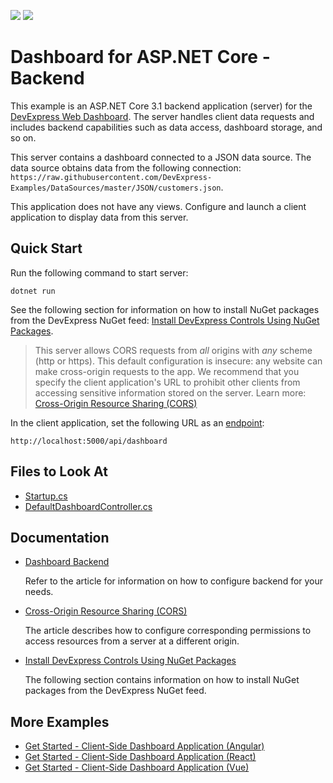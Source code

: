 <!-- default badges list -->
[![](https://img.shields.io/badge/Open_in_DevExpress_Support_Center-FF7200?style=flat-square&logo=DevExpress&logoColor=white)](https://supportcenter.devexpress.com/ticket/details/T942028)
[![](https://img.shields.io/badge/📖_How_to_use_DevExpress_Examples-e9f6fc?style=flat-square)](https://docs.devexpress.com/GeneralInformation/403183)
<!-- default badges end -->

# Dashboard for ASP.NET Core - Backend

This example is an ASP.NET Core 3.1 backend application (server) for the [DevExpress Web Dashboard](https://docs.devexpress.com/Dashboard/115955/web-dashboard?v=20.2). The server handles client data requests and includes backend capabilities such as data access, dashboard storage, and so on.

This server contains a dashboard connected to a JSON data source. The data source obtains data from the following connection: `https://raw.githubusercontent.com/DevExpress-Examples/DataSources/master/JSON/customers.json`.

This application does not have any views. Configure and launch a client application to display data from this server.

## Quick Start

Run the following command to start server:

```
dotnet run
```

See the following section for information on how to install NuGet packages from the DevExpress NuGet feed: [Install DevExpress Controls Using NuGet Packages](https://docs.devexpress.com/GeneralInformation/115912/installation/install-devexpress-controls-using-nuget-packages).

> This server allows CORS requests from _all_ origins with _any_ scheme (http or https). This default configuration is insecure: any website can make cross-origin requests to the app. We recommend that you specify the client application's URL to prohibit other clients from accessing sensitive information stored on the server. Learn more: [Cross-Origin Resource Sharing (CORS)](https://docs.devexpress.com/Dashboard/400709)

In the client application, set the following URL as an [endpoint](https://docs.devexpress.com/Dashboard/js-DevExpress.Dashboard.DashboardControlOptions?p=netframework#js_devexpress_dashboard_dashboardcontroloptions_endpoint):

```
http://localhost:5000/api/dashboard
```

<!-- default file list -->
## Files to Look At

* [Startup.cs](./asp-net-core-server/Startup.cs)
* [DefaultDashboardController.cs](./asp-net-core-server/DefaultDashboardController.cs)
<!-- default file list end -->


## Documentation
- [Dashboard Backend](https://docs.devexpress.com/Dashboard/402096?v=20.2)
    
    Refer to the article for information on how to configure backend for your needs.
    
- [Cross-Origin Resource Sharing (CORS)](https://docs.devexpress.com/Dashboard/400709?v=20.2)

    The article describes how to configure corresponding permissions to access resources from a server at a different origin.
    
- [Install DevExpress Controls Using NuGet Packages](https://docs.devexpress.com/GeneralInformation/115912/installation/install-devexpress-controls-using-nuget-packages)
    
    The following section contains information on how to install NuGet packages from the DevExpress NuGet feed.
    
## More Examples

- [Get Started - Client-Side Dashboard Application (Angular)](https://github.com/DevExpress-Examples/dashboard-angular-app)
- [Get Started - Client-Side Dashboard Application (React)](https://github.com/DevExpress-Examples/dashboard-react-app)
- [Get Started - Client-Side Dashboard Application (Vue)](https://github.com/DevExpress-Examples/dashboard-vue-app)
